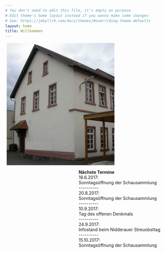 ```yaml
---
# You don't need to edit this file, it's empty on purpose.
# Edit theme's home layout instead if you wanna make some changes
# See: https://jekyllrb.com/docs/themes/#overriding-theme-defaults
layout: home
title: Willkommen
---
```


<p><img src="images/Archivgebaeude.jpg" border="0" width="350" style="margin-left: 5px; margin-right: 5px; float: left;" />
<br/><p style="float:right"><strong>Nächste Termine</strong><br/>
  18.6.2017: <br/> Sonntagsöffnung der Schausammlung<br/>
  ---------- <br/>
  20.8.2017: <br/> Sonntagsöffnung der Schausammlung<br/>
  ---------- <br/>
  10.9.2017: <br/> Tag des offenen Denkmals<br/>
  ---------- <br/>
  24.9.2017: <br/> Infostand beim Nidderauer Streuobsttag<br/>
  ---------- <br/>
  15.10.2017: <br/> Sonntagsöffnung der Schausammlung<br/>
                   </p></p>

<!--Vom Nidderauer Rathaus aus fahren Sie Richtung Friedberg immer geradeaus, im Stadtteil Heldenbergen nach dem Wolle-Laden rechts in die Mittelstraße, nach etwa 100 Metern biegen Sie links in die Hofeinfahrt auf das Gelände „Mittelburg“. Vor dem Archivgebäude stehen drei Parkplätze zur Verfügung. Weitere Parkplätze befinden sich am „Hessischen Hof“, von dort führt eine Treppe hinunter auf das Mittelburg-Gelände.
Zu Fuß gehen Sie an der Nidder entlang nach Heldenbergen, durch die Mühlstraße, unterhalb des Schlosses der Familie Leonhardi vorbei und immer geradeaus über die Bahnhofstraße in die Untergasse. Von dort führt ein Fußweg hinter einem Friseurgeschäft links auf das Mittelburggelände. 
**Mittelburggelände unterhalb „Hessischer Hof“**  
![Archivgebaeude](/images/Archivgebaeude.jpg)


-->
